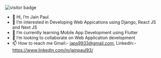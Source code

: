   ![visitor badge](https://visitor-badge.laobi.icu/badge?page_id=jwenjian.visitor-badge)
- 👋 Hi, I’m Jain Paul
- 👀 I’m interested in Developing Web Appications using Django, React JS and Next JS
- 🌱 I’m currently learning Mobile App Development using Flutter 
- 💞️ I’m looking to collaborate on Web Application development 
- 📫 How to reach me Gmail:- japs9933@gmail.com, Linkedln:- https://www.linkedin.com/in/jainpaul93/

<!---
Jain-Paul-9933/Jain-Paul-9933 is a ✨ special ✨ repository because its `README.md` (this file) appears on your GitHub profile.
You can click the Preview link to take a look at your changes.
--->
